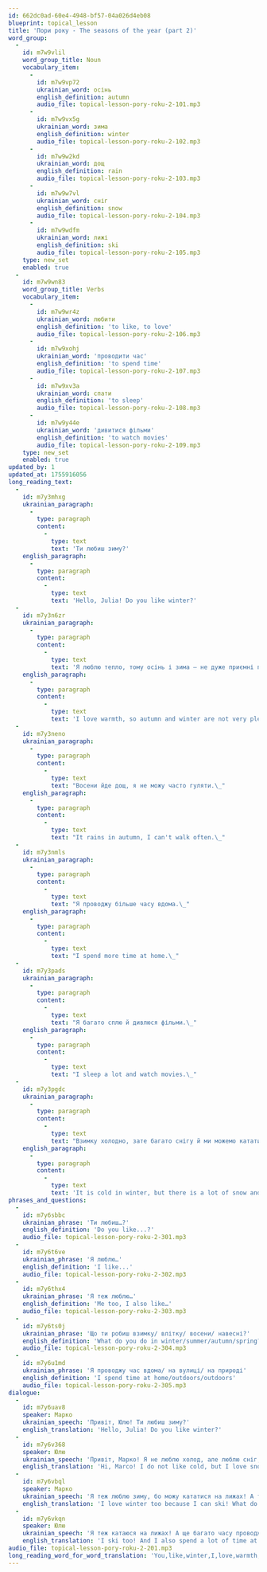 ```yaml
---
id: 662dc0ad-60e4-4948-bf57-04a026d4eb08
blueprint: topical_lesson
title: 'Пори року - The seasons of the year (part 2)'
word_group:
  -
    id: m7w9vlil
    word_group_title: Noun
    vocabulary_item:
      -
        id: m7w9vp72
        ukrainian_word: осінь
        english_definition: autumn
        audio_file: topical-lesson-pory-roku-2-101.mp3
      -
        id: m7w9vx5g
        ukrainian_word: зима
        english_definition: winter
        audio_file: topical-lesson-pory-roku-2-102.mp3
      -
        id: m7w9w2kd
        ukrainian_word: дощ
        english_definition: rain
        audio_file: topical-lesson-pory-roku-2-103.mp3
      -
        id: m7w9w7vl
        ukrainian_word: сніг
        english_definition: snow
        audio_file: topical-lesson-pory-roku-2-104.mp3
      -
        id: m7w9wdfm
        ukrainian_word: лижі
        english_definition: ski
        audio_file: topical-lesson-pory-roku-2-105.mp3
    type: new_set
    enabled: true
  -
    id: m7w9wn83
    word_group_title: Verbs
    vocabulary_item:
      -
        id: m7w9wr4z
        ukrainian_word: любити
        english_definition: 'to like, to love'
        audio_file: topical-lesson-pory-roku-2-106.mp3
      -
        id: m7w9xohj
        ukrainian_word: 'проводити час'
        english_definition: 'to spend time'
        audio_file: topical-lesson-pory-roku-2-107.mp3
      -
        id: m7w9xv3a
        ukrainian_word: спати
        english_definition: 'to sleep'
        audio_file: topical-lesson-pory-roku-2-108.mp3
      -
        id: m7w9y44e
        ukrainian_word: 'дивитися фільми'
        english_definition: 'to watch movies'
        audio_file: topical-lesson-pory-roku-2-109.mp3
    type: new_set
    enabled: true
updated_by: 1
updated_at: 1755916056
long_reading_text:
  -
    id: m7y3mhxg
    ukrainian_paragraph:
      -
        type: paragraph
        content:
          -
            type: text
            text: 'Ти любиш зиму?'
    english_paragraph:
      -
        type: paragraph
        content:
          -
            type: text
            text: 'Hello, Julia! Do you like winter?'
  -
    id: m7y3n6zr
    ukrainian_paragraph:
      -
        type: paragraph
        content:
          -
            type: text
            text: 'Я люблю тепло, тому осінь і зима – не дуже приємні пори року для мене.'
    english_paragraph:
      -
        type: paragraph
        content:
          -
            type: text
            text: 'I love warmth, so autumn and winter are not very pleasant seasons for me.'
  -
    id: m7y3neno
    ukrainian_paragraph:
      -
        type: paragraph
        content:
          -
            type: text
            text: "Восени йде дощ, я не можу часто гуляти.\_"
    english_paragraph:
      -
        type: paragraph
        content:
          -
            type: text
            text: "It rains in autumn, I can't walk often.\_"
  -
    id: m7y3nmls
    ukrainian_paragraph:
      -
        type: paragraph
        content:
          -
            type: text
            text: "Я проводжу більше часу вдома.\_"
    english_paragraph:
      -
        type: paragraph
        content:
          -
            type: text
            text: "I spend more time at home.\_"
  -
    id: m7y3pads
    ukrainian_paragraph:
      -
        type: paragraph
        content:
          -
            type: text
            text: "Я багато сплю й дивлюся фільми.\_"
    english_paragraph:
      -
        type: paragraph
        content:
          -
            type: text
            text: "I sleep a lot and watch movies.\_"
  -
    id: m7y3pgdc
    ukrainian_paragraph:
      -
        type: paragraph
        content:
          -
            type: text
            text: "Взимку холодно, зате багато снігу й ми можемо кататися на лижах.\_"
    english_paragraph:
      -
        type: paragraph
        content:
          -
            type: text
            text: 'It is cold in winter, but there is a lot of snow and we can ski.'
phrases_and_questions:
  -
    id: m7y6sbbc
    ukrainian_phrase: 'Ти любиш…?'
    english_definition: 'Do you like...?'
    audio_file: topical-lesson-pory-roku-2-301.mp3
  -
    id: m7y6t6ve
    ukrainian_phrase: 'Я люблю…'
    english_definition: 'I like...'
    audio_file: topical-lesson-pory-roku-2-302.mp3
  -
    id: m7y6thx4
    ukrainian_phrase: 'Я теж люблю…'
    english_definition: 'Me too, I also like…'
    audio_file: topical-lesson-pory-roku-2-303.mp3
  -
    id: m7y6ts0j
    ukrainian_phrase: 'Що ти робиш взимку/ влітку/ восени/ навесні?'
    english_definition: 'What do you do in winter/summer/autumn/spring?'
    audio_file: topical-lesson-pory-roku-2-304.mp3
  -
    id: m7y6u1md
    ukrainian_phrase: 'Я проводжу час вдома/ на вулиці/ на природі'
    english_definition: 'I spend time at home/outdoors/outdoors'
    audio_file: topical-lesson-pory-roku-2-305.mp3
dialogue:
  -
    id: m7y6uav8
    speaker: Марко
    ukrainian_speech: 'Привіт, Юлю! Ти любиш зиму?'
    english_translation: 'Hello, Julia! Do you like winter?'
  -
    id: m7y6v368
    speaker: Юлю
    ukrainian_speech: 'Привіт, Марко! Я не люблю холод, але люблю сніг, тому так, зима - чудова! А ти?'
    english_translation: 'Hi, Marco! I do not like cold, but I love snow, so yes, winter is wonderful! How about you?'
  -
    id: m7y6vbql
    speaker: Марко
    ukrainian_speech: 'Я теж люблю зиму, бо можу кататися на лижах! А ти що робиш взимку?'
    english_translation: 'I love winter too because I can ski! What do you do in winter?'
  -
    id: m7y6vkqn
    speaker: Юлю
    ukrainian_speech: 'Я теж катаюся на лижах! А ще багато часу проводжу вдома… дивлюся фільми й багато сплю.'
    english_translation: 'I ski too! And I also spend a lot of time at home: I watch movies and sleep a lot.'
audio_file: topical-lesson-pory-roku-2-201.mp3
long_reading_word_for_word_translation: 'You,like,winter,I,love,warmth,therefore,autumn,and,winter,not,very,pleasant,times,of year,for,me,in autumn,goes,rain,I,not,can,often,walk,I,spend,more,time,at home,I,a lot,sleep,and,watch,films,in winter,cold,but,much,snow,and,we,can,ride,on,skis'
---
```

